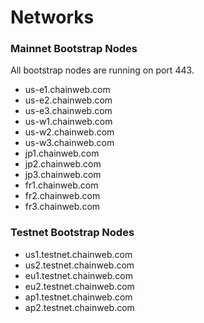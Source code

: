 # Networks

### **Mainnet Bootstrap Nodes**

All bootstrap nodes are running on port 443.

 - us-e1.chainweb.com
 - us-e2.chainweb.com
 - us-e3.chainweb.com
 - us-w1.chainweb.com
 - us-w2.chainweb.com
 - us-w3.chainweb.com
 - jp1.chainweb.com
 - jp2.chainweb.com
 - jp3.chainweb.com
 - fr1.chainweb.com
 - fr2.chainweb.com
 - fr3.chainweb.com


### **Testnet Bootstrap Nodes**

 - us1.testnet.chainweb.com
 - us2.testnet.chainweb.com
 - eu1.testnet.chainweb.com
 - eu2.testnet.chainweb.com
 - ap1.testnet.chainweb.com
 - ap2.testnet.chainweb.com

